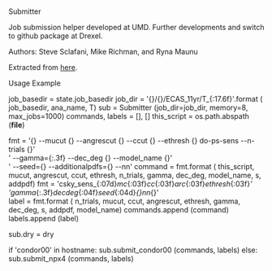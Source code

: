 #
Submitter

Job submission helper developed at UMD. Further developments and switch 
to github package at Drexel.

Authors: Steve Sclafani, Mike Richman, and Ryna Maunu

Extracted from
[here](https://code.icecube.wisc.edu/projects/icecube/browser/IceCube/sandbox/csky_scripts/pks_1830_211/submitter.py).



Usage Example

job_basedir = state.job_basedir 
job_dir = '{}/{}/ECAS_11yr/T_{:17.6f}'.format (
    job_basedir, ana_name,  T)
sub = Submitter (job_dir=job_dir, memory=8,  max_jobs=1000)
commands, labels = [], []
this_script = os.path.abspath (__file__)

fmt = '{} --mucut {} --angrescut {} --ccut {} --ethresh {} do-ps-sens  --n-trials {}' \
                        ' --gamma={:.3f} --dec_deg {} --model_name {}'  \
                        ' --seed={} --additionalpdfs={} --nn'
command = fmt.format ( this_script, mucut, angrescut, ccut, ethresh,  n_trials,
                          gamma, dec_deg, model_name, s, addpdf)
fmt = 'csky_sens_{:07d}_mc_{:03f}_cc_{:03f}_arc_{:03f}_ethresh_{:03f}_' \
            'gamma_{:.3f}_decdeg_{:04f}_seed_{:04d}_{}nn_{}'                               
label = fmt.format (
        n_trials, mucut, ccut, angrescut, 
        ethresh, gamma, dec_deg, s, addpdf, 
        model_name)
commands.append (command)
labels.append (label)

sub.dry = dry

if 'condor00' in hostname:
    sub.submit_condor00 (commands, labels)
else:
    sub.submit_npx4 (commands, labels)
